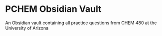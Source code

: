 # PCHEM Obsidian Vault
An Obsidian vault containing all practice questions from CHEM 480 at the University of Arizona
